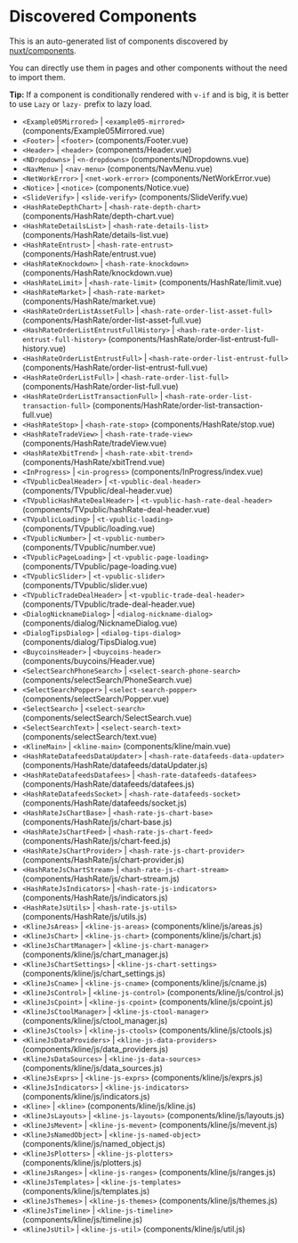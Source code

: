 # Discovered Components

This is an auto-generated list of components discovered by [nuxt/components](https://github.com/nuxt/components).

You can directly use them in pages and other components without the need to import them.

**Tip:** If a component is conditionally rendered with `v-if` and is big, it is better to use `Lazy` or `lazy-` prefix to lazy load.

- `<Example05Mirrored>` | `<example05-mirrored>` (components/Example05Mirrored.vue)
- `<Footer>` | `<footer>` (components/Footer.vue)
- `<Header>` | `<header>` (components/Header.vue)
- `<NDropdowns>` | `<n-dropdowns>` (components/NDropdowns.vue)
- `<NavMenu>` | `<nav-menu>` (components/NavMenu.vue)
- `<NetWorkError>` | `<net-work-error>` (components/NetWorkError.vue)
- `<Notice>` | `<notice>` (components/Notice.vue)
- `<SlideVerify>` | `<slide-verify>` (components/SlideVerify.vue)
- `<HashRateDepthChart>` | `<hash-rate-depth-chart>` (components/HashRate/depth-chart.vue)
- `<HashRateDetailsList>` | `<hash-rate-details-list>` (components/HashRate/details-list.vue)
- `<HashRateEntrust>` | `<hash-rate-entrust>` (components/HashRate/entrust.vue)
- `<HashRateKnockdown>` | `<hash-rate-knockdown>` (components/HashRate/knockdown.vue)
- `<HashRateLimit>` | `<hash-rate-limit>` (components/HashRate/limit.vue)
- `<HashRateMarket>` | `<hash-rate-market>` (components/HashRate/market.vue)
- `<HashRateOrderListAssetFull>` | `<hash-rate-order-list-asset-full>` (components/HashRate/order-list-asset-full.vue)
- `<HashRateOrderListEntrustFullHistory>` | `<hash-rate-order-list-entrust-full-history>` (components/HashRate/order-list-entrust-full-history.vue)
- `<HashRateOrderListEntrustFull>` | `<hash-rate-order-list-entrust-full>` (components/HashRate/order-list-entrust-full.vue)
- `<HashRateOrderListFull>` | `<hash-rate-order-list-full>` (components/HashRate/order-list-full.vue)
- `<HashRateOrderListTransactionFull>` | `<hash-rate-order-list-transaction-full>` (components/HashRate/order-list-transaction-full.vue)
- `<HashRateStop>` | `<hash-rate-stop>` (components/HashRate/stop.vue)
- `<HashRateTradeView>` | `<hash-rate-trade-view>` (components/HashRate/tradeView.vue)
- `<HashRateXbitTrend>` | `<hash-rate-xbit-trend>` (components/HashRate/xbitTrend.vue)
- `<InProgress>` | `<in-progress>` (components/InProgress/index.vue)
- `<TVpublicDealHeader>` | `<t-vpublic-deal-header>` (components/TVpublic/deal-header.vue)
- `<TVpublicHashRateDealHeader>` | `<t-vpublic-hash-rate-deal-header>` (components/TVpublic/hashRate-deal-header.vue)
- `<TVpublicLoading>` | `<t-vpublic-loading>` (components/TVpublic/loading.vue)
- `<TVpublicNumber>` | `<t-vpublic-number>` (components/TVpublic/number.vue)
- `<TVpublicPageLoading>` | `<t-vpublic-page-loading>` (components/TVpublic/page-loading.vue)
- `<TVpublicSlider>` | `<t-vpublic-slider>` (components/TVpublic/slider.vue)
- `<TVpublicTradeDealHeader>` | `<t-vpublic-trade-deal-header>` (components/TVpublic/trade-deal-header.vue)
- `<DialogNicknameDialog>` | `<dialog-nickname-dialog>` (components/dialog/NicknameDialog.vue)
- `<DialogTipsDialog>` | `<dialog-tips-dialog>` (components/dialog/TipsDialog.vue)
- `<BuycoinsHeader>` | `<buycoins-header>` (components/buycoins/Header.vue)
- `<SelectSearchPhoneSearch>` | `<select-search-phone-search>` (components/selectSearch/PhoneSearch.vue)
- `<SelectSearchPopper>` | `<select-search-popper>` (components/selectSearch/Popper.vue)
- `<SelectSearch>` | `<select-search>` (components/selectSearch/SelectSearch.vue)
- `<SelectSearchText>` | `<select-search-text>` (components/selectSearch/text.vue)
- `<KlineMain>` | `<kline-main>` (components/kline/main.vue)
- `<HashRateDatafeedsDataUpdater>` | `<hash-rate-datafeeds-data-updater>` (components/HashRate/datafeeds/dataUpdater.js)
- `<HashRateDatafeedsDatafees>` | `<hash-rate-datafeeds-datafees>` (components/HashRate/datafeeds/datafees.js)
- `<HashRateDatafeedsSocket>` | `<hash-rate-datafeeds-socket>` (components/HashRate/datafeeds/socket.js)
- `<HashRateJsChartBase>` | `<hash-rate-js-chart-base>` (components/HashRate/js/chart-base.js)
- `<HashRateJsChartFeed>` | `<hash-rate-js-chart-feed>` (components/HashRate/js/chart-feed.js)
- `<HashRateJsChartProvider>` | `<hash-rate-js-chart-provider>` (components/HashRate/js/chart-provider.js)
- `<HashRateJsChartStream>` | `<hash-rate-js-chart-stream>` (components/HashRate/js/chart-stream.js)
- `<HashRateJsIndicators>` | `<hash-rate-js-indicators>` (components/HashRate/js/indicators.js)
- `<HashRateJsUtils>` | `<hash-rate-js-utils>` (components/HashRate/js/utils.js)
- `<KlineJsAreas>` | `<kline-js-areas>` (components/kline/js/areas.js)
- `<KlineJsChart>` | `<kline-js-chart>` (components/kline/js/chart.js)
- `<KlineJsChartManager>` | `<kline-js-chart-manager>` (components/kline/js/chart_manager.js)
- `<KlineJsChartSettings>` | `<kline-js-chart-settings>` (components/kline/js/chart_settings.js)
- `<KlineJsCname>` | `<kline-js-cname>` (components/kline/js/cname.js)
- `<KlineJsControl>` | `<kline-js-control>` (components/kline/js/control.js)
- `<KlineJsCpoint>` | `<kline-js-cpoint>` (components/kline/js/cpoint.js)
- `<KlineJsCtoolManager>` | `<kline-js-ctool-manager>` (components/kline/js/ctool_manager.js)
- `<KlineJsCtools>` | `<kline-js-ctools>` (components/kline/js/ctools.js)
- `<KlineJsDataProviders>` | `<kline-js-data-providers>` (components/kline/js/data_providers.js)
- `<KlineJsDataSources>` | `<kline-js-data-sources>` (components/kline/js/data_sources.js)
- `<KlineJsExprs>` | `<kline-js-exprs>` (components/kline/js/exprs.js)
- `<KlineJsIndicators>` | `<kline-js-indicators>` (components/kline/js/indicators.js)
- `<Kline>` | `<kline>` (components/kline/js/kline.js)
- `<KlineJsLayouts>` | `<kline-js-layouts>` (components/kline/js/layouts.js)
- `<KlineJsMevent>` | `<kline-js-mevent>` (components/kline/js/mevent.js)
- `<KlineJsNamedObject>` | `<kline-js-named-object>` (components/kline/js/named_object.js)
- `<KlineJsPlotters>` | `<kline-js-plotters>` (components/kline/js/plotters.js)
- `<KlineJsRanges>` | `<kline-js-ranges>` (components/kline/js/ranges.js)
- `<KlineJsTemplates>` | `<kline-js-templates>` (components/kline/js/templates.js)
- `<KlineJsThemes>` | `<kline-js-themes>` (components/kline/js/themes.js)
- `<KlineJsTimeline>` | `<kline-js-timeline>` (components/kline/js/timeline.js)
- `<KlineJsUtil>` | `<kline-js-util>` (components/kline/js/util.js)
